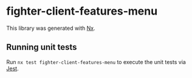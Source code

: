 # fighter-client-features-menu

This library was generated with [Nx](https://nx.dev).

## Running unit tests

Run `nx test fighter-client-features-menu` to execute the unit tests via [Jest](https://jestjs.io).
